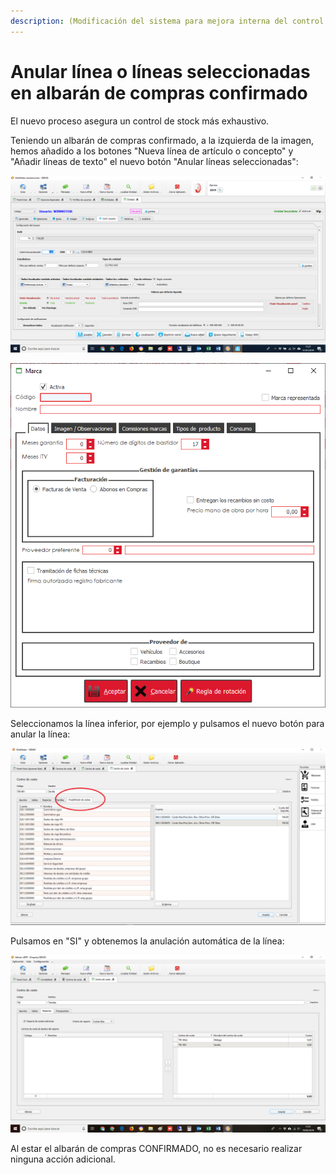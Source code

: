 ```yaml
---
description: (Modificación del sistema para mejora interna del control de stock)
---
```


# Anular línea o líneas seleccionadas en albarán de compras confirmado

El nuevo proceso asegura un control de stock más exhaustivo. 

Teniendo un albarán de compras confirmado, a la izquierda de la imagen, hemos añadido a los botones "Nueva línea de artículo o concepto" y "Añadir líneas de texto" el nuevo botón "Anular líneas seleccionadas":

![Anular l&#xED;neas seleccionadas](../../.gitbook/assets/image%20%28441%29.png)

![](../../.gitbook/assets/image%20%28359%29.png)

Seleccionamos la línea inferior, por ejemplo y pulsamos el nuevo botón para anular la línea:

![](../../.gitbook/assets/image%20%28117%29.png)

Pulsamos en "SI" y obtenemos la anulación automática de la línea:

![](../../.gitbook/assets/image%20%28127%29.png)

Al estar el albarán de compras CONFIRMADO, no es necesario realizar ninguna acción adicional.

